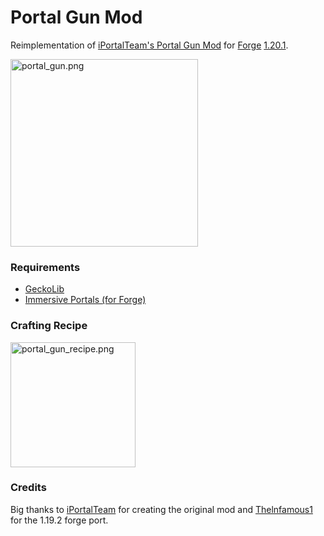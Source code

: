 # Portal Gun Mod

Reimplementation of [iPortalTeam's Portal Gun Mod](https://github.com/iPortalTeam/PortalGun) for [Forge](https://files.minecraftforge.net/) [1.20.1](https://minecraft.wiki/w/Java_Edition_1.20.1).

<img src="https://s2.loli.net/2023/03/19/mxdDAr76Y3RwV9B.png" alt="portal_gun.png" width="300"/>

### Requirements

- [GeckoLib](https://modrinth.com/mod/geckolib/version/LwI6czff)
- [Immersive Portals (for Forge)](https://modrinth.com/mod/immersive-portals-neoforge/version/3.0.0)

### Crafting Recipe

<img src="https://s2.loli.net/2023/03/19/qz5fNVnZCgytJUX.png" alt="portal_gun_recipe.png" width="200"/>

### Credits

Big thanks to [iPortalTeam](https://github.com/iPortalTeam) for creating the original mod and 
[Thelnfamous1](https://github.com/Thelnfamous1/PortalGun/) for the 1.19.2 forge port.
